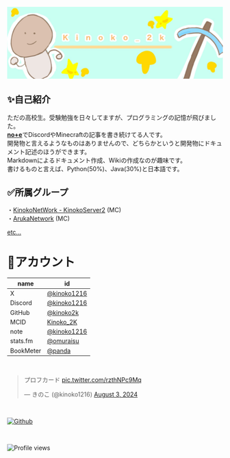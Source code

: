 <p class="profile-img" align="center">
 <img src="kinoko-header2.jpeg" width=800>
</p>

## ✨自己紹介
ただの高校生。受験勉強を日々してますが、プログラミングの記憶が飛びました。<br>
[**no+e**](https://note.com/kinoko1216)でDiscordやMinecraftの記事を書き続けてる人です。<br>
開発物と言えるようなものはありませんので、どちらかというと開発物にドキュメント記述のほうができます。<br>
Markdownによるドキュメント作成、Wikiの作成なのが趣味です。<br>
書けるものと言えば、Python(50%)、Java(30%)と日本語です。<br>

## ✅所属グループ
・[KinokoNetWork - KinokoServer2]() (MC)<br>
・[ArukaNetwork](https://disboard.org/ja/server/1168232472287395880) (MC)<br>

[etc...](<https://github.com/kinoko2k/kinoko2k/blob/main/History.md>)

# 🍨アカウント
| name | id |
| --- | --- |
| X | [@kinoko1216](https://twitter.com/kinoko1216/) |
| Discord | [@kinoko1216](https://discord.com/users/925245386568896564) |
| GitHub | [@kinoko2k](https://github.com/kinoko2k) |
| MCID | [Kinoko_2K](https://ja.namemc.com/profile/Kinoko_2K.1) |
| note | [@kinoko1216](https://note.com/kinoko1216) |
| stats.fm | [@omuraisu](https://web.stats.fm/omuraisu) |
| BookMeter | [@panda](https://bookmeter.com/users/1402914) |
<br>
<blockquote class="twitter-tweet"><p lang="ja" dir="ltr">プロフカード <a href="https://t.co/rzthNPc9Mq">pic.twitter.com/rzthNPc9Mq</a></p>&mdash; きのこ (@kinoko1216) <a href="https://twitter.com/kinoko1216/status/1819635409107951809?ref_src=twsrc%5Etfw">August 3, 2024</a></blockquote> 
<!-- <script async src="https://platform.twitter.com/widgets.js" charset="utf-8"></script> -->
<br>

[![Github](https://img.shields.io/badge/Github-181717.svg?style=for-the-badge&logo=Github&logoColor=white)](https://github.com/kinoko2k)

<br>

<!-- ・MinecraftId:[`Kinoko_2K`](https://ja.namemc.com/profile/Kinoko_2K)<br>
<li><a href="https://note.com/kinoko1216">note.com@kinoko1216<a><br>
-->

![Profile views](https://komarev.com/ghpvc/?username=kinoko2k)

<!--
## 📝主な記事
- [no+e@kinoko1216](https://note.com/kinoko1216)
    - [Discordの新機能の「投票」が追加された！ - kinoko2k](https://note.com/kinoko1216/n/n78b37bd3b50d)
    - [[Discord]Clipをうまく利用していい動画を残そう！ - kinoko2k](https://note.com/kinoko1216/n/nb1da602f0969)
- 翻訳
    - [BedWars](https://www.spigotmc.org/resources/screaming-bedwars-1-8-8-1-20-4.63714/update?update=493428)
    - [ChatEX](https://github.com/TheJeterLP/ChatEx/pull/146)
- ドキュメント記述
    - [Discord-SimpleMusicBot](https://github.com/mtripg6666tdr/Discord-SimpleMusicBot)
## ⚙️技術・使用
<!-- https://suzukikatsuma.github.io/badge-generator/ -->
<!--
## ステータス
![Metrics](/github-metrics.svg)
-->

<!--
![Top Lang](https://github-readme-stats.vercel.app/api/top-langs/?username=kinoko2k&layout=compact&langs_count=10)
<p><img align="center" src="https://github-readme-streak-stats.herokuapp.com/?user=kinoko2k&" alt="kinoko2k" /></p>
-->
<!-- ![Metrics](https://metrics.lecoq.io/kinoko2k?template=classic&isocalendar=1&languages=1&achievements=1&repositories=1&activity=1&base=header%2C%20activity%2C%20community%2C%20repositories%2C%20metadata&base.indepth=false&base.hireable=false&base.skip=false&repositories.batch=100&repositories.forks=false&repositories.affiliations=owner&isocalendar=false&isocalendar.duration=half-year&languages=false&languages.ignored=html%2Ccss%2Cjava%2Cjavascript%2Cmarkdown&languages.limit=8&languages.threshold=0%25&languages.other=false&languages.colors=github&languages.sections=most-used&languages.indepth=false&languages.analysis.timeout=15&languages.analysis.timeout.repositories=7.5&languages.categories=markup%2C%20programming&languages.recent.categories=markup%2C%20programming&languages.recent.load=300&languages.recent.days=14&repositories=false&repositories.featured=KinokoServer%2Fdocuments%2CJankenWeb%2CPunishment-Program%2CSentenceGenerator&repositories.pinned=0&repositories.starred=0&repositories.random=0&repositories.order=featured%2C%20pinned%2C%20starred%2C%20random&achievements=false&achievements.threshold=C&achievements.secrets=true&achievements.display=detailed&achievements.limit=5&activity=false&activity.limit=5&activity.load=300&activity.days=14&activity.visibility=all&activity.timestamps=false&activity.filter=all&config.timezone=Asia%2FTokyo) -->
<!-- ![Anurag's GitHub stats](https://github-readme-stats.vercel.app/api?username=kinoko2k&show_icons=true&theme=gruvbox) -->
<!-- ![Anurag's GitHub stats](https://github-readme-stats.vercel.app/api?username=kinoko2k&bg_color=30,e96443,904e95&title_color=fff&text_color=fff) -->
